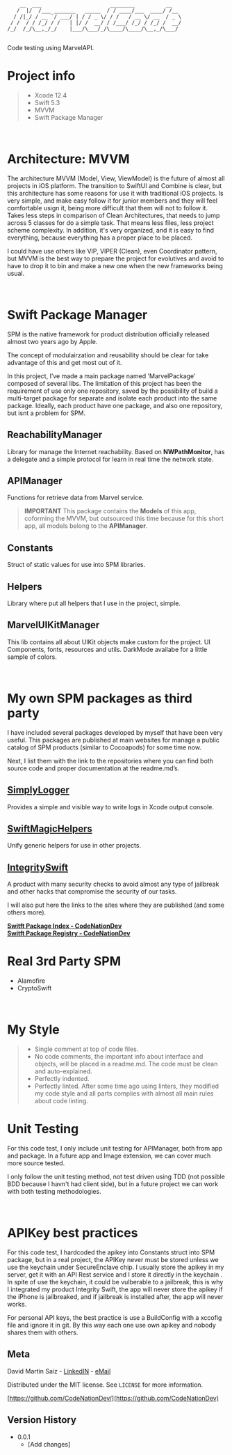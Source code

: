 
 ```
     __  ___                      ________          __   
    /  |/  /___ _______   _____  / / ____/___  ____/ /__ 
   / /|_/ / __ `/ ___/ | / / _ \/ / /   / __ \/ __  / _ \
  / /  / / /_/ / /   | |/ /  __/ / /___/ /_/ / /_/ /  __/
 /_/  /_/\__,_/_/    |___/\___/_/\____/\____/\__,_/\___/ 
                                                                                                                                         
```                                                      
Code testing using MarvelAPI.

# Project info
> - Xcode 12.4
> - Swift 5.3
> - MVVM
> - Swift Package Manager

<br/>

# Architecture: MVVM

The architecture MVVM (Model, View, ViewModel) is the future of almost all projects in iOS platform. The transition to SwiftUI and Combine is clear, but this architecture has some reasons for use it with traditional iOS projects.
Is very simple, and make easy follow it for junior members and they will feel comfortable usign it, being more difficult that them will not to follow it.
Takes less steps in comparison of Clean Architectures, that needs to jump across 5 classes for do a simple task. That means less files, less project scheme complexity.
In addition, it's very organized, and it is easy to find everything, because everything has a proper place to be placed.

I could have use others like VIP, VIPER (Clean), even Coordinator pattern, but MVVM is the best way to prepare the project  for evolutives and avoid to have to drop it to bin and make a new one when the new frameworks being usual.

<br/>

# Swift Package Manager

SPM is the native framework for product distribution officially released almost two years ago by Apple.

The concept of modulairzation and reusability should be clear for take advantage of this and get most out of it.

In this project, I’ve made a main package named 'MarvelPackage’ composed of several libs. The limitation of this project has been the requirement of use only one repository, saved by the possibility of build a multi-target package for separate and isolate each product into the same package. Ideally, each product have one package, and also one repository, but isnt a problem for SPM.

## ReachabilityManager
Library for manage the Internet reachability. Based on **NWPathMonitor**, has a delegate and a simple protocol for learn in real time the network state.

## APIManager
Functions for retrieve data from Marvel service.
> **IMPORTANT**
> This package contains the **Models** of this app, coforming the MVVM, but outsourced this time because for this short app, all models belong to the **APIManager**.

## Constants
Struct of static values for use into SPM libraries.

## Helpers
Library where put all helpers that I use in the project, simple.

## MarvelUIKitManager
This lib contains all about UIKit objects make custom for the project. UI Components, fonts, resources and utils. DarkMode availabe for a little sample of colors.

</br>

# My own SPM packages as third party
I have included several packages developed by myself that have been very useful. This packages are published at main websites for  manage a public catalog of SPM products (similar to Cocoapods) for some time now. 

Next, I list them with the link to the repositories where you can find both source code and proper documentation at the readme.md’s.
## [SimplyLogger](https://github.com/CodeNationDev/SimplyLogger.git) 
Provides a simple and visible way to write logs in Xcode output console.
## [SwiftMagicHelpers](https://github.com/CodeNationDev/SwiftMagicHelpers.git)
Unify generic helpers for use in other projects.
## [IntegritySwift](https://github.com/CodeNationDev/IntegritySwift.git)
A product with many security checks to avoid almost any type of jailbreak and other hacks that compromise the security of our tasks.

I will also put here the links to the sites where they are published (and some others more).

[**Switft Package Index - CodeNationDev**](https://swiftpackageindex.com/search?query=CodeNationDev)
<br>
[**Switft Package Registry - CodeNationDev**](https://swiftpackageregistry.com/search?term=CodeNationDev)

# Real 3rd Party SPM
- Alamofire
- CryptoSwift

<br>

# My Style
>- Single comment at top of code files.
>- No code comments, the important info about interface and objects, will be placed in a readme.md. The code must be clean and auto-explained.
>- Perfectly indented.
>- Perfectly linted. After some time ago using linters, they modified my code style and all parts complies with almost all main rules about code linting.

# Unit Testing

For this code test, I only include unit testing for APIManager, both from app and package. In a future app and Image extension, we can cover much more source tested.

I only follow the unit testing method, not test driven using TDD (not possible BDD because I havn't had client side), but in a future project we can work with both testing methodologies.

<br>

# APIKey best practices
For this code test, I hardcoded the apikey into Constants struct into SPM package, but in a real project, the APIKey never must be stored unless we use the keychain under SecureEnclave chip. I usually store the apikey in my server, get it with an API Rest service and I store it directly in the keychain . In spite of use the keychain, it could be vulberable to a jailbreak, this is why I integrated my product Integrity Swift, the app will never store the apikey if the iPhone is jailbreaked, and if jailbreak is installed after, the app will never works.

For personal API keys, the best practice is use a BuildConfig with a xccofig file and ignore it in git. By this way each one use own  apikey and nobody shares them with others.

## Meta

David Martin Saiz - [LinkedIN](https://www.linkedin.com/in/david-martin-saiz/) - [eMail](davms81@gmail.com)

Distributed under the MIT license. See ``LICENSE`` for more information.

[https://github.com/CodeNationDev/](https://github.com/CodeNationDev)

## Version History
* 0.0.1
  * [Add changes]
